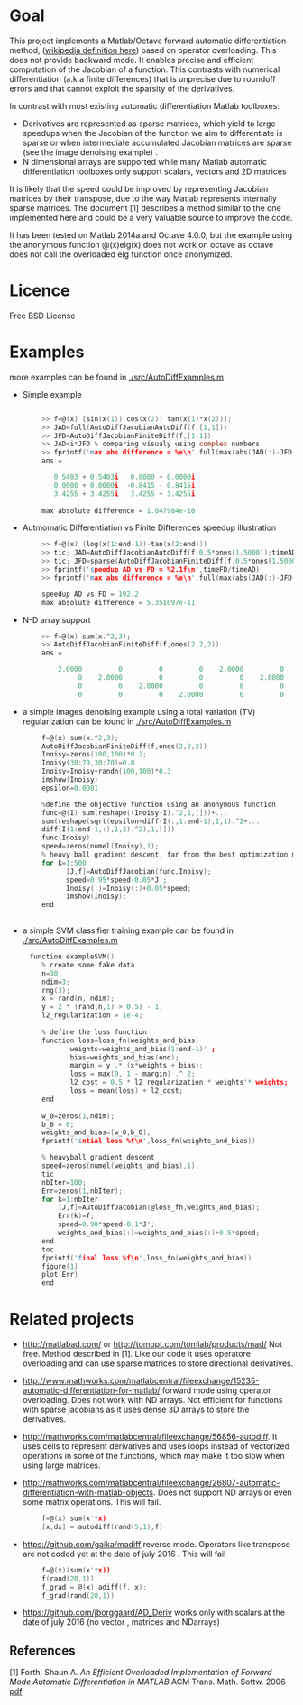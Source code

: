# Goal
    
 This project implements a Matlab/Octave forward automatic differentiation method, ([wikipedia definition here](https://en.wikipedia.org/wiki/Automatic_differentiation#Forward_accumulation)) based
 on operator overloading. This does not provide backward mode. It enables precise and efficient
 computation of the Jacobian of a function. This contrasts with numerical differentiation (a.k.a finite differences) that is  unprecise due to roundoff errors and that cannot exploit the sparsity of the derivatives.
    
In contrast with most existing automatic differentiation Matlab toolboxes:

 * Derivatives are represented as sparse matrices, which yield to large speedups when the Jacobian of the function we aim to differentiate is sparse or when intermediate accumulated Jacobian matrices are sparse (see the image denoising example) .
 * N dimensional arrays are supported while many Matlab automatic
     differentiation toolboxes only support scalars, vectors and 2D matrices
 
It is likely that the speed could be improved by representing Jacobian matrices by
their transpose, due to the way Matlab represents internally sparse matrices. The document [1] describes a method similar to the one implemented here and could be a very valuable source to improve the code.
    
It has been tested on Matlab 2014a and Octave 4.0.0, but the example using the anonymous function @(x)eig(x) does not work on octave as octave does not call the overloaded eig function once anonymized.
    
# Licence
	
Free BSD License
 

  
# Examples

more examples can be found in [./src/AutoDiffExamples.m](./src/examplesSmall.m)

 * Simple example

```c

 		>> f=@(x) [sin(x(1)) cos(x(2)) tan(x(1)*x(2))];
 		>> JAD=full(AutoDiffJacobianAutoDiff(f,[1,1]))
 		>> JFD=AutoDiffJacobianFiniteDiff(f,[1,1])
		>> JAD+i*JFD % comparing visualy using complex numbers
		>> fprintf('max abs difference = %e\n',full(max(abs(JAD(:)-JFD(:)))));
		ans =

		   0.5403 + 0.5403i   0.0000 + 0.0000i
		   0.0000 + 0.0000i  -0.8415 - 0.8415i
		   3.4255 + 3.4255i   3.4255 + 3.4255i
		
		max absolute difference = 1.047984e-10
```

	 
 * Autmomatic Differentiation vs Finite Differences speedup illustration 
```c
		>> f=@(x) (log(x(1:end-1))-tan(x(2:end)))
		>> tic; JAD=AutoDiffJacobianAutoDiff(f,0.5*ones(1,5000));timeAD=toc;
		>> tic; JFD=sparse(AutoDiffJacobianFiniteDiff(f,0.5*ones(1,5000)));timeFD=toc;
		>> fprintf('speedup AD vs FD = %2.1f\n',timeFD/timeAD)
		>> fprintf('max abs difference = %e\n',full(max(abs(JAD(:)-JFD(:)))));

		speedup AD vs FD = 192.2
		max absolute difference = 5.351097e-11
```


 * N-D array support
```c
	 	>> f=@(x) sum(x.^2,3);
	 	>> AutoDiffJacobianFiniteDiff(f,ones(2,2,2))
		ans =

		    2.0000         0         0         0    2.0000         0         0         0
		         0    2.0000         0         0         0    2.0000         0         0
		         0         0    2.0000         0         0         0    2.0000         0
		         0         0         0    2.0000         0         0         0    2.0000

```
* a simple images denoising example using a total variation (TV) regularization can be found in  [./src/AutoDiffExamples.m](./src/exampleDenoise.m)
```c
	 	f=@(x) sum(x.^2,3);
	 	AutoDiffJacobianFiniteDiff(f,ones(2,2,2))
	 	Inoisy=zeros(100,100)*0.2;
	 	Inoisy(30:70,30:70)=0.8 
	 	Inoisy=Inoisy+randn(100,100)*0.3
	 	imshow(Inoisy)
	 	epsilon=0.0001

	 	%define the objective function using an anonymous function
	 	func=@(I) sum(reshape((Inoisy-I).^2,1,[]))+...
	 	sum(reshape(sqrt(epsilon+diff(I(:,1:end-1),1,1).^2+...
	 	diff(I(1:end-1,:),1,2).^2),1,[]))
	 	func(Inoisy)
	 	speed=zeros(numel(Inoisy),1);
	 	% heavy ball gradient descent, far from the best optimization method but simple
	 	for k=1:500
 	 	      [J,f]=AutoDiffJacobian(func,Inoisy);
	 	      speed=0.95*speed-0.05*J';
	 	      Inoisy(:)=Inoisy(:)+0.05*speed;
	 	      imshow(Inoisy);
	 	end
	 	

```
* a simple SVM classifier training example can be found in  [./src/AutoDiffExamples.m](./src/exampleSVM.m)
```c
	 function exampleSVM()
	 	% create some fake data
	 	n=30;
	 	ndim=3;
	 	rng(3);
	 	x = rand(n, ndim);	 	
	 	y = 2 * (rand(n,1) > 0.5) - 1;
	 	l2_regularization = 1e-4;
	 	 
	 	% define the loss function
	 	function loss=loss_fn(weights_and_bias)
	 	       weights=weights_and_bias(1:end-1)' ;
	 	       bias=weights_and_bias(end);
	 	       margin = y .* (x*weights + bias);
	 	       loss = max(0, 1 - margin) .^ 2;
	 	       l2_cost = 0.5 * l2_regularization * weights'* weights;
	 	       loss = mean(loss) + l2_cost;
	 	end
 
	 	w_0=zeros(1,ndim);
	 	b_0 = 0;
	 	weights_and_bias=[w_0,b_0];	 	
	 	fprintf('intial loss %f\n',loss_fn(weights_and_bias))

	 	% heavyball gradient descent
	 	speed=zeros(numel(weights_and_bias),1);
	 	tic
	 	nbIter=100;
	 	Err=zeros(1,nbIter);
	 	for k=1:nbIter
	 	    [J,f]=AutoDiffJacobian(@loss_fn,weights_and_bias);
	 	    Err(k)=f;
	 	    speed=0.90*speed-0.1*J';
	 	    weights_and_bias(:)=weights_and_bias(:)+0.5*speed;
	 	end
	 	toc
	 	fprintf('final loss %f\n',loss_fn(weights_and_bias))
	 	figure(1)
	 	plot(Err)
	 	end
```
# Related projects
*  http://matlabad.com/ or http://tomopt.com/tomlab/products/mad/   Not free. Method described in [1]. Like our code it uses operatore overloading and can use sparse matrices to store directional derivatives.

* http://www.mathworks.com/matlabcentral/fileexchange/15235-automatic-differentiation-for-matlab/
  forward mode using operator overloading. Does not work with ND arrays. Not efficient for functions with sparse jacobians as it uses dense 3D arrays to store the derivatives.

* http://mathworks.com/matlabcentral/fileexchange/56856-autodiff. It uses cells to represent derivatives and uses loops instead of vectorized operations in some of the functions, which may make it  too slow when using large matrices.

* http://mathworks.com/matlabcentral/fileexchange/26807-automatic-differentiation-with-matlab-objects. Does not support ND arrays or even some matrix operations. This will fail.
```c	 	
	 	f=@(x) sum(x'*x)
	 	[x,dx] = autodiff(rand(5,1),f)

```
* https://github.com/gaika/madiff
  reverse mode. Operators like transpose are not coded yet  at the date of july 2016 . This will fail
```c	 	
	 	f=@(x)(sum(x'*x))
	 	f(rand(20,1))
	 	f_grad = @(x) adiff(f, x);
	 	f_grad(rand(20,1))

```

   
* https://github.com/jborggaard/AD_Deriv
  works only with scalars at the date of july 2016 (no vector , matrices and NDarrays)


## References

[1] Forth, Shaun A. *An Efficient Overloaded Implementation of Forward Mode Automatic Differentiation in MATLAB*
ACM Trans. Math. Softw. 2006 [pdf](https://core.ac.uk/download/files/23/139791.pdf)
